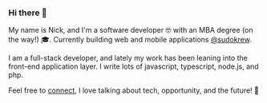 ### Hi there 👋

My name is Nick, and I'm a software developer :nerd_face: with an MBA degree (on the way!) :mortar_board:. Currently building web and mobile applications [@sudokrew](https://www.sudokrew.com/).

I am a full-stack developer, and lately my work has been leaning into the front-end application layer. I write lots of javascript, typescript, node.js, and php.

Feel free to [connect](https://www.linkedin.com/in/nicholas-gambino/), I love talking about tech, opportunity, and the future! :rocket:

<!--
**gambinish/gambinish** is a ✨ _special_ ✨ repository because its `README.md` (this file) appears on your GitHub profile.

Here are some ideas to get you started:

- 🔭 I’m currently working on ...
- 🌱 I’m currently learning ...
- 👯 I’m looking to collaborate on ...
- 🤔 I’m looking for help with ...
- 💬 Ask me about ...
- 📫 How to reach me: ...
- 😄 Pronouns: ...
- ⚡ Fun fact: ...
-->
